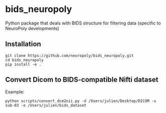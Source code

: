 # bids_neuropoly
Python package that deals with BIDS structure for filtering data (specific to NeuroPoly developments)

## Installation
~~~
git clone https://github.com/neuropoly/bids_neuropoly.git
cd bids_neuropoly
pip install -e .
~~~

## Convert Dicom to BIDS-compatible Nifti dataset
Example:
~~~
python scripts/convert_dcm2nii.py -d /Users/julien/Desktop/DICOM -s sub-03 -o /Users/julien/bids_dataset
~~~

